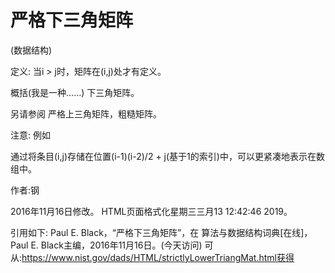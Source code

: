 # 严格下三角矩阵


(数据结构)



定义:
当i > j时，矩阵在(i,j)处才有定义。



概括(我是一种……)
下三角矩阵。



另请参阅
严格上三角矩阵，粗糙矩阵。



注意:
例如



通过将条目(i,j)存储在位置(i-1)(i-2)/2 + j(基于1的索引)中，可以更紧凑地表示在数组中。


作者:钢







2016年11月16日修改。
HTML页面格式化星期三三月13 12:42:46 2019。



引用如下:
Paul E. Black，“严格下三角矩阵”，在
算法与数据结构词典[在线]，Paul E. Black主编，2016年11月16日。(今天访问)
可从:https://www.nist.gov/dads/HTML/strictlyLowerTriangMat.html获得